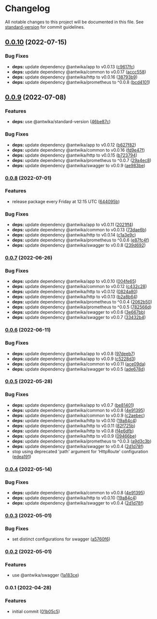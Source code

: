 # Changelog

All notable changes to this project will be documented in this file. See [standard-version](https://github.com/conventional-changelog/standard-version) for commit guidelines.

## [0.0.10](https://github.com/antwika/web-api/compare/v0.0.9...v0.0.10) (2022-07-15)


### Bug Fixes

* **deps:** update dependency @antwika/app to v0.0.13 ([c9617fc](https://github.com/antwika/web-api/commit/c9617fc07f8ae570370971260f0902285b80ec38))
* **deps:** update dependency @antwika/common to v0.0.17 ([accc558](https://github.com/antwika/web-api/commit/accc5586a5a31cbc03b1a6051b62d2b2b80dcf9f))
* **deps:** update dependency @antwika/http to v0.0.16 ([38793b9](https://github.com/antwika/web-api/commit/38793b965f058d97b2e1f92f4d18e39a58f4f3a1))
* **deps:** update dependency @antwika/prometheus to ^0.0.8 ([bcd4101](https://github.com/antwika/web-api/commit/bcd4101fe094fe34d0fd63954c06adb1e6c068b7))

## [0.0.9](https://github.com/antwika/web-api/compare/v0.0.8...v0.0.9) (2022-07-08)


### Features

* **deps:** use @antwika/standard-version ([46be87c](https://github.com/antwika/web-api/commit/46be87c8f9b7387c66e3780a0b6245fdb5b32174))


### Bug Fixes

* **deps:** update dependency @antwika/app to v0.0.12 ([b627f82](https://github.com/antwika/web-api/commit/b627f8291fb5888d9629898a2407e7c18d3ce8c2))
* **deps:** update dependency @antwika/common to v0.0.16 ([fd9e47f](https://github.com/antwika/web-api/commit/fd9e47ff58136d67a2a9644c9fdc85381c7e7e17))
* **deps:** update dependency @antwika/http to v0.0.15 ([b723794](https://github.com/antwika/web-api/commit/b723794fc3a8fccca7c06a5bc7a66dfa47b48cda))
* **deps:** update dependency @antwika/prometheus to ^0.0.7 ([29a4ec8](https://github.com/antwika/web-api/commit/29a4ec842d3e22f48977074efa903a82197eae9c))
* **deps:** update dependency @antwika/swagger to v0.0.9 ([ae983be](https://github.com/antwika/web-api/commit/ae983be8b64c4518aef4aaf0e30f7aa61b95cdc7))

### [0.0.8](https://github.com/antwika/web-api/compare/v0.0.7...v0.0.8) (2022-07-01)


### Features

* release package every Friday at 12:15 UTC ([644095b](https://github.com/antwika/web-api/commit/644095bfdb5b7e8f3a2c20639b80fa501b92ebd7))


### Bug Fixes

* **deps:** update dependency @antwika/app to v0.0.11 ([2021ff4](https://github.com/antwika/web-api/commit/2021ff419c2e7f50f2522e4393961b9abe688792))
* **deps:** update dependency @antwika/common to v0.0.13 ([73dae6b](https://github.com/antwika/web-api/commit/73dae6b1c47369d49fb33712de1ba1bba36e8738))
* **deps:** update dependency @antwika/http to v0.0.14 ([c1a3e9c](https://github.com/antwika/web-api/commit/c1a3e9cebec533889f1187e16fe3fb7d1db70ca3))
* **deps:** update dependency @antwika/prometheus to ^0.0.6 ([e87fc4f](https://github.com/antwika/web-api/commit/e87fc4f488d169f48abe26fa4cbdfad8defb8536))
* **deps:** update dependency @antwika/swagger to v0.0.8 ([239d692](https://github.com/antwika/web-api/commit/239d692531e4f83ab26158e93c0bd67828cb4e79))

### [0.0.7](https://github.com/antwika/web-api/compare/v0.0.6...v0.0.7) (2022-06-26)


### Bug Fixes

* **deps:** update dependency @antwika/app to v0.0.10 ([004fe65](https://github.com/antwika/web-api/commit/004fe653676d26dbdf4881109c5118554af6363a))
* **deps:** update dependency @antwika/common to v0.0.12 ([c432c28](https://github.com/antwika/web-api/commit/c432c28b2b68c45abb5e767438b85e170ad10bc5))
* **deps:** update dependency @antwika/http to v0.0.12 ([0824a80](https://github.com/antwika/web-api/commit/0824a805a779eb3e85a744374b4d3ccfb1e09a72))
* **deps:** update dependency @antwika/http to v0.0.13 ([b2a8b64](https://github.com/antwika/web-api/commit/b2a8b648fde247b3070fe297765132296e035701))
* **deps:** update dependency @antwika/prometheus to ^0.0.4 ([2062b50](https://github.com/antwika/web-api/commit/2062b505519edaf4e68a14fb5267c11f0b05e5f0))
* **deps:** update dependency @antwika/prometheus to ^0.0.5 ([782566d](https://github.com/antwika/web-api/commit/782566d83b1dfadcdce759ab6b77ee95612f6f45))
* **deps:** update dependency @antwika/swagger to v0.0.6 ([3e667bb](https://github.com/antwika/web-api/commit/3e667bb52c2cffaca9a3bd4c949ac121b79ffe17))
* **deps:** update dependency @antwika/swagger to v0.0.7 ([33432b4](https://github.com/antwika/web-api/commit/33432b4f4d910a1cb20ae2e6dfda1938a8ecf5ff))

### [0.0.6](https://github.com/antwika/web-api/compare/v0.0.5...v0.0.6) (2022-06-11)


### Bug Fixes

* **deps:** update dependency @antwika/app to v0.0.8 ([97deeb7](https://github.com/antwika/web-api/commit/97deeb79fd26cdba3b5ab90d7e88db4313c0b4dd))
* **deps:** update dependency @antwika/app to v0.0.9 ([c5228d3](https://github.com/antwika/web-api/commit/c5228d36e5bd197a5ccbc4fbd342d4bc12c633e7))
* **deps:** update dependency @antwika/common to v0.0.11 ([ace09da](https://github.com/antwika/web-api/commit/ace09daf8c89c02a0fa8b77e52331146b7c9706b))
* **deps:** update dependency @antwika/swagger to v0.0.5 ([ade678d](https://github.com/antwika/web-api/commit/ade678dc75c19a9478acb11e04f03d67c6d055c3))

### [0.0.5](https://github.com/antwika/web-api/compare/v0.0.3...v0.0.5) (2022-05-28)


### Bug Fixes

* **deps:** update dependency @antwika/app to v0.0.7 ([be81401](https://github.com/antwika/web-api/commit/be81401a912ca23b56d222bf202f3bc708fa35fd))
* **deps:** update dependency @antwika/common to v0.0.8 ([4e91395](https://github.com/antwika/web-api/commit/4e9139555e02e8fc9a406d7bdc4a63be7744d9e5))
* **deps:** update dependency @antwika/common to v0.0.9 ([c2aebec](https://github.com/antwika/web-api/commit/c2aebecfd4d3f4fe8d7cf57b74e11fbc3662ba09))
* **deps:** update dependency @antwika/http to v0.0.10 ([19a84c4](https://github.com/antwika/web-api/commit/19a84c45b9ec707b00c3a574056de39693ede1ab))
* **deps:** update dependency @antwika/http to v0.0.11 ([82f725b](https://github.com/antwika/web-api/commit/82f725beef4b6613b610edb9769c709c39f5a381))
* **deps:** update dependency @antwika/http to v0.0.8 ([f4e6dfb](https://github.com/antwika/web-api/commit/f4e6dfbc1dac62e7929398849163248feceac297))
* **deps:** update dependency @antwika/http to v0.0.9 ([09466be](https://github.com/antwika/web-api/commit/09466be2404367c60e9bcc11b798fa1d6306b4bc))
* **deps:** update dependency @antwika/prometheus to ^0.0.3 ([a9d3c3b](https://github.com/antwika/web-api/commit/a9d3c3ba1316f3c23883959149e3f09c92f494b7))
* **deps:** update dependency @antwika/swagger to v0.0.4 ([2d1d78f](https://github.com/antwika/web-api/commit/2d1d78fdccbdff13565e1553c82fa274f61fa5ef))
* stop using deprecated 'path' argument for 'HttpRoute' configuration ([edea191](https://github.com/antwika/web-api/commit/edea1919c32343267482d33dcd972900d908446e))

### [0.0.4](https://github.com/antwika/web-api/compare/v0.0.3...v0.0.4) (2022-05-14)


### Bug Fixes

* **deps:** update dependency @antwika/common to v0.0.8 ([4e91395](https://github.com/antwika/web-api/commit/4e9139555e02e8fc9a406d7bdc4a63be7744d9e5))
* **deps:** update dependency @antwika/http to v0.0.10 ([19a84c4](https://github.com/antwika/web-api/commit/19a84c45b9ec707b00c3a574056de39693ede1ab))
* **deps:** update dependency @antwika/swagger to v0.0.4 ([2d1d78f](https://github.com/antwika/web-api/commit/2d1d78fdccbdff13565e1553c82fa274f61fa5ef))

### [0.0.3](https://github.com/antwika/web-api/compare/v0.0.2...v0.0.3) (2022-05-01)


### Bug Fixes

* set distinct configurations for swagger ([a5760f6](https://github.com/antwika/web-api/commit/a5760f6bf352f2ccd246d1996eabf9c43f52f51f))

### [0.0.2](https://github.com/antwika/web-api/compare/v0.0.1...v0.0.2) (2022-05-01)


### Features

* use @antwika/swagger ([1a183ce](https://github.com/antwika/web-api/commit/1a183cec881ccef270b6672724ce484f72b3d9a2))

### 0.0.1 (2022-04-28)


### Features

* initial commit ([01b05c5](https://github.com/antwika/web-api/commit/01b05c5d3b9e3e7ad61d45a028095cc2ae21a403))
